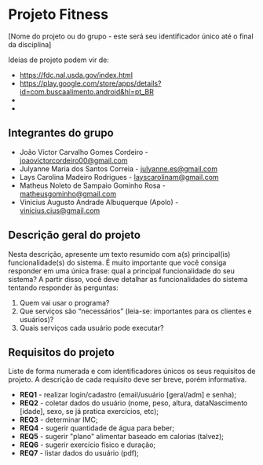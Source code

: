 # Projeto Fitness 
[Nome do projeto ou do grupo - este será seu identificador único até o final da disciplina]

Ideias de projeto podem vir de: 
 * https://fdc.nal.usda.gov/index.html
 * https://play.google.com/store/apps/details?id=com.buscaalimento.android&hl=pt_BR
 * 
 * 

## Integrantes do grupo 
 * João Victor Carvalho Gomes Cordeiro - joaovictorcordeiro00@gmail.com
 * Julyanne Maria dos Santos Correia - julyanne.es@gmail.com
 * Lays Carolina Madeiro Rodrigues - layscarolinam@gmail.com
 * Matheus Noleto de Sampaio Gominho Rosa - matheusgominho@gmail.com
 * Vinicius Augusto Andrade Albuquerque (Apolo) - vinicius.cius@gmail.com

## Descrição geral do projeto 
Nesta descrição, apresente um texto resumido com a(s) principal(is) funcionalidade(s) do sistema. 
É muito importante que você consiga responder em uma única frase: qual a principal funcionalidade do seu sistema? 
A partir disso, você deve detalhar as funcionalidades do sistema tentando responder às perguntas:
 1. Quem vai usar o programa?
 2. Que serviços são “necessários” (leia-se: importantes para os clientes e usuários)?
 3. Quais serviços cada usuário pode executar?

## Requisitos do projeto
Liste de forma numerada e com identificadores únicos os seus requisitos de projeto. 
A descrição de cada requisito deve ser breve, porém informativa. 
 * **REQ1** - realizar login/cadastro (email/usuário [geral/adm] e senha);
 * **REQ2** - coletar dados do usuário (nome, peso, altura, dataNascimento [idade], sexo,
se já pratica exercícios, etc);
 * **REQ3** - determinar IMC;
 * **REQ4** - sugerir quantidade de água para beber;
 * **REQ5** - sugerir "plano" alimentar baseado em calorias (talvez);
 * **REQ6** - sugerir exercício físico e duração;
 * **REQ7** - listar dados do usuário (pdf);